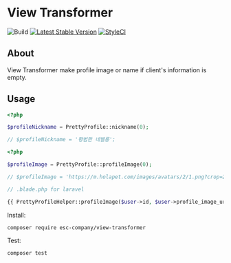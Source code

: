 # View Transformer

![Build](https://github.com/esc-company/view-transformer/workflows/Build/badge.svg)
[![Latest Stable Version](https://poser.pugx.org/esc-company/view-transformer/v)](//packagist.org/packages/esc-company/view-transformer)
[![StyleCI](https://github.styleci.io/repos/269027453/shield?branch=master)](https://github.styleci.io/repos/269027453)

## About

View Transformer make profile image or name if client's information is empty.

## Usage

```php
<?php

$profileNickname = PrettyProfile::nickname(0);

// $profileNickname = '평범한 네벨룽';
```

```php
<?php

$profileImage = PrettyProfile::profileImage(0);

// $profileImage = 'https://m.holapet.com/images/avatars/2/1.png?crop=20px,20px,160px,160px';
```

```php
// .blade.php for laravel

{{ PrettyProfileHelper::profileImage($user->id, $user->profile_image_url) }}
```

Install:

```sh
composer require esc-company/view-transformer
```

Test:

```sh
composer test
```
